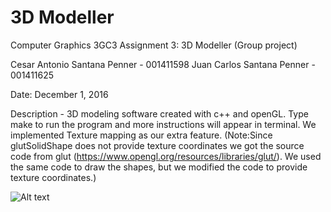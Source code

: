 # 3D Modeller
Computer Graphics 3GC3 Assignment 3: 3D Modeller (Group project)

Cesar Antonio Santana Penner - 001411598
Juan Carlos Santana Penner - 001411625

Date: December 1, 2016

Description - 3D modeling software created with c++ and openGL. Type make to run the program and more instructions will appear in terminal. We implemented Texture mapping as our extra feature. (Note:Since glutSolidShape does not provide texture coordinates we got the source code from glut (https://www.opengl.org/resources/libraries/glut/). We used the same code to draw the shapes, but we modified the code to provide texture coordinates.) 
	

![Alt text](/master/mainImage.png?raw=true "Final Product") 

